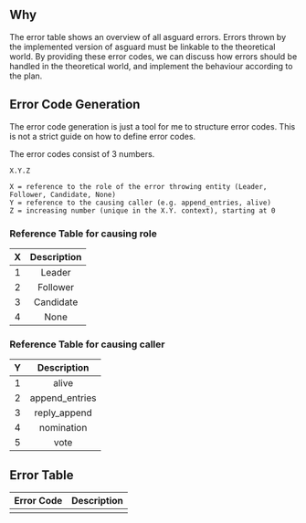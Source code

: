 
## Why

The error table shows an overview of all asguard errors. 
Errors thrown by the implemented version of asguard must be linkable to 
the theoretical world. 
By providing these error codes, 
we can discuss how errors should be handled in the theoretical world,
and implement the behaviour according to the plan.

## Error Code Generation

The error code generation is just a tool for me to structure error codes. 
This is not a strict guide on how to define error codes.


The error codes consist of 3 numbers.
 
```
X.Y.Z

X = reference to the role of the error throwing entity (Leader, Follower, Candidate, None)
Y = reference to the causing caller (e.g. append_entries, alive) 
Z = increasing number (unique in the X.Y. context), starting at 0 
```

### Reference Table for causing role
| X | Description |
|:---:|:---:|
| 1 | Leader | 
| 2 | Follower | 
| 3 | Candidate | 
| 4 | None |

### Reference Table for causing caller
| Y | Description |
|:---:|:---:|
| 1 | alive | 
| 2 | append_entries | 
| 3 | reply_append | 
| 4 | nomination | 
| 5 | vote | 



## Error Table


| Error Code | Description |
|:----:|:----:|
| | | 